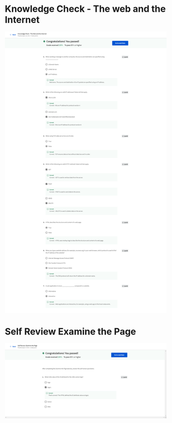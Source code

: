 <h1>Knowledge Check -  The web and the Internet</h1>
<img src="Knowledge-Check-The-Web-and-the-Internet.png" >

<h1>Self Review Examine the Page</h1>
<img src="Self-Review-Examine-the-Page.png" >

